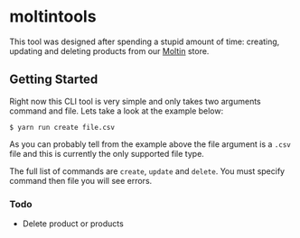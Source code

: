 # moltintools

This tool was designed after spending a stupid amount of time: creating, updating and deleting products from our [Moltin](https://moltin.com/) store.

## Getting Started

Right now this CLI tool is very simple and only takes two arguments command and file. Lets take a look at the example below:

`$ yarn run create file.csv`

As you can probably tell from the example above the file argument is a `.csv` file and this is currently the only supported file type.

The full list of commands are `create`, `update` and `delete`. You must specify command then file you will see errors.

### Todo
- Delete product or products